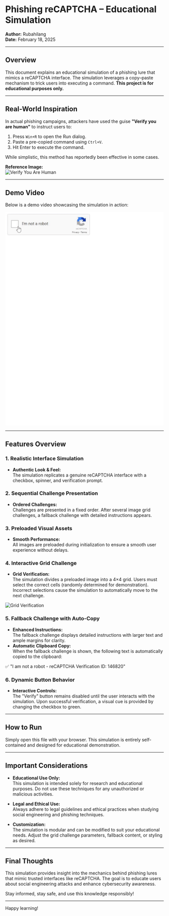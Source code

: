 # Phishing reCAPTCHA – Educational Simulation

**Author:** Rubahilang  
**Date:** February 18, 2025

---

## Overview

This document explains an educational simulation of a phishing lure that mimics a reCAPTCHA interface. The simulation leverages a copy–paste mechanism to trick users into executing a command. **This project is for educational purposes only.**

---

## Real-World Inspiration

In actual phishing campaigns, attackers have used the guise **"Verify you are human"** to instruct users to:

1. Press `Win+R` to open the Run dialog.
2. Paste a pre-copied command using `Ctrl+V`.
3. Hit Enter to execute the command.

While simplistic, this method has reportedly been effective in some cases.

**Reference Image:**  
![Verify You Are Human](https://github.com/user-attachments/assets/56be51b9-e58d-40e9-bdb1-54bcc11d4180)

---

## Demo Video

Below is a demo video showcasing the simulation in action:

![Demo](https://github.com/rubahilang/recaptcha-phish-v2/blob/main/video/demo.gif)

---

## Features Overview

### 1. Realistic Interface Simulation
- **Authentic Look & Feel:**  
  The simulation replicates a genuine reCAPTCHA interface with a checkbox, spinner, and verification prompt.

### 2. Sequential Challenge Presentation
- **Ordered Challenges:**  
  Challenges are presented in a fixed order. After several image grid challenges, a fallback challenge with detailed instructions appears.

### 3. Preloaded Visual Assets
- **Smooth Performance:**  
  All images are preloaded during initialization to ensure a smooth user experience without delays.

### 4. Interactive Grid Challenge
- **Grid Verification:**  
  The simulation divides a preloaded image into a 4×4 grid. Users must select the correct cells (randomly determined for demonstration). Incorrect selections cause the simulation to automatically move to the next challenge.

![Grid Verification](https://i.postimg.cc/fTn5wf3W/image.png)

### 5. Fallback Challenge with Auto-Copy
- **Enhanced Instructions:**  
  The fallback challenge displays detailed instructions with larger text and ample margins for clarity.
- **Automatic Clipboard Copy:**  
  When the fallback challenge is shown, the following text is automatically copied to the clipboard:
  
✅ "I am not a robot - reCAPTCHA Verification ID: 146820"

### 6. Dynamic Button Behavior
- **Interactive Controls:**  
The "Verify" button remains disabled until the user interacts with the simulation. Upon successful verification, a visual cue is provided by changing the checkbox to green.

---

## How to Run

Simply open this file with your browser. This simulation is entirely self-contained and designed for educational demonstration.

---

## Important Considerations

- **Educational Use Only:**  
This simulation is intended solely for research and educational purposes. Do not use these techniques for any unauthorized or malicious activities.

- **Legal and Ethical Use:**  
Always adhere to legal guidelines and ethical practices when studying social engineering and phishing techniques.

- **Customization:**  
The simulation is modular and can be modified to suit your educational needs. Adjust the grid challenge parameters, fallback content, or styling as desired.

---

## Final Thoughts

This simulation provides insight into the mechanics behind phishing lures that mimic trusted interfaces like reCAPTCHA. The goal is to educate users about social engineering attacks and enhance cybersecurity awareness.

Stay informed, stay safe, and use this knowledge responsibly!

---

Happy learning!
